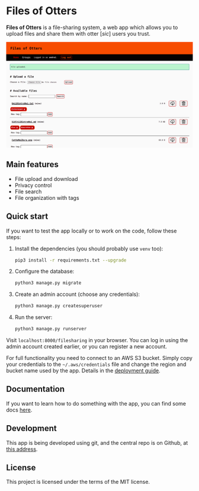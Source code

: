 # Files of Otters

**Files of Otters** is a file-sharing system, a web app which allows you to
upload files and share them with otter [*sic*] users you trust.

![The main screen of the app in use](docs/img/main-screen.png)

## Main features

- File upload and download
- Privacy control
- File search
- File organization with tags

## Quick start

If you want to test the app locally or to work on the code, follow these steps:

1. Install the dependencies (you should probably use `venv` too):

    ```bash
    pip3 install -r requirements.txt --upgrade
    ```

1. Configure the database:

    ```bash
    python3 manage.py migrate
    ```

1. Create an admin account (choose any credentials):

    ```bash
    python3 manage.py createsuperuser
    ```

1. Run the server:

    ```bash
    python3 manage.py runserver
    ```

Visit `localhost:8000/filesharing` in your browser. You can log in using the
admin account created earlier, or you can register a new account.

For full functionality you need to connect to an AWS S3 bucket. Simply copy your
credentials to the `~/.aws/credentials` file and change the region and bucket
name used by the app. Details in the [deployment guide](docs/deployment.md).

## Documentation

If you want to learn how to do something with the app, you can find some docs
[here](docs).

## Development

This app is being developed using git, and the central repo is on Github, at
[this address](https://github.com/alcoholic-otters/filesofotters).

## License

This project is licensed under the terms of the MIT license.
